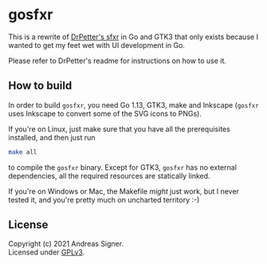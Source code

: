 # gosfxr

This is a rewrite of [DrPetter's sfxr](https://www.drpetter.se/project_sfxr.html) 
in Go and GTK3 that only exists because I wanted to get my feet wet with UI development
in Go. 
 
Please refer to DrPetter's readme for instructions on how to use it.

## How to build

In order to build `gosfxr`, you need Go 1.13, GTK3, make and Inkscape (`gosfxr` uses 
Inkscape to convert some of the SVG icons to PNGs). 

If you're on Linux, just make sure that you have all the prerequisites installed, 
and then just run

```bash
make all
```

to compile the `gosfxr` binary. Except for GTK3, `gosfxr` has no external dependencies, all
the required resources are statically linked.

If you're on Windows or Mac, the Makefile *might* just work, but I never tested it, and
you're pretty much on uncharted territory :-)

## License
Copyright (c) 2021 Andreas Signer.  
Licensed under [GPLv3](https://www.gnu.org/licenses/gpl-3.0).
